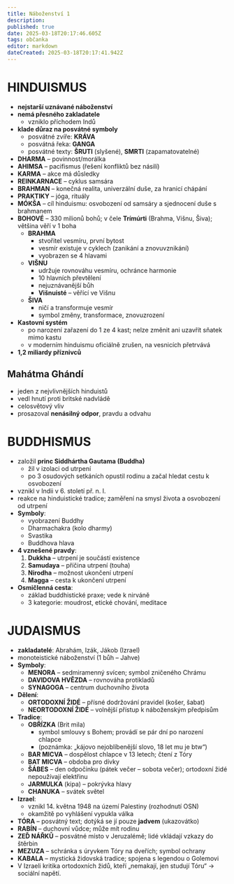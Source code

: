 ```yaml
---
title: Náboženství 1
description: 
published: true
date: 2025-03-18T20:17:46.605Z
tags: občanka
editor: markdown
dateCreated: 2025-03-18T20:17:41.942Z
---
```


# HINDUISMUS
- **nejstarší uznávané náboženství**
- **nemá přesného zakladatele**  
    - vzniklo příchodem Indů
- **klade důraz na posvátné symboly**  
    - posvátné zvíře: **KRÁVA**  
    - posvátná řeka: **GANGA**  
    - posvátné texty: **ŠRUTI** (slyšené), **SMRTI** (zapamatovatelné)
- **DHARMA** – povinnost/morálka
- **AHIMSA** – pacifismus (řešení konfliktů bez násilí)
- **KARMA** – akce má důsledky
- **REINKARNACE** – cyklus samsára
- **BRAHMAN** – konečná realita, univerzální duše, za hranicí chápání
- **PRAKTIKY** – jóga, rituály
- **MÓKŠA** – cíl hinduismu: osvobození od samsáry a sjednocení duše s brahmanem
- **BOHOVÉ** – 330 milionů bohů; v čele **Trímúrti** (Brahma, Višnu, Šiva); většina věří v 1 boha  
    - **BRAHMA**  
        - stvořitel vesmíru, první bytost  
        - vesmír existuje v cyklech (zanikání a znovuvznikání)  
        - vyobrazen se 4 hlavami  
    - **VIŠNU**  
        - udržuje rovnováhu vesmíru, ochránce harmonie  
        - 10 hlavních převtělení  
        - nejuznávanější bůh  
        - **Višnuisté** – věřící ve Višnu  
    - **ŠIVA**  
        - ničí a transformuje vesmír  
        - symbol změny, transformace, znovuzrození  
- **Kastovní systém**  
    - po narození zařazení do 1 ze 4 kast; nelze změnit ani uzavřít sňatek mimo kastu  
    - v moderním hinduismu oficiálně zrušen, na vesnicích přetrvává  
- **1,2 miliardy příznivců**

## Mahátma Ghándí
- jeden z nejvlivnějších hinduistů  
- vedl hnutí proti britské nadvládě  
- celosvětový vliv  
- prosazoval **nenásilný odpor**, pravdu a odvahu  

# BUDDHISMUS
- založil **princ Siddhártha Gautama (Buddha)**  
    - žil v izolaci od utrpení  
    - po 3 osudových setkáních opustil rodinu a začal hledat cestu k osvobození  
- vznikl v Indii v 6. století př. n. l.  
- reakce na hinduistické tradice; zaměření na smysl života a osvobození od utrpení  
- **Symboly**:  
    - vyobrazení Buddhy  
    - Dharmachakra (kolo dharmy)  
    - Svastika  
    - Buddhova hlava  
- **4 vznešené pravdy**:  
    1. **Dukkha** – utrpení je součástí existence  
    2. **Samudaya** – příčina utrpení (touha)  
    3. **Nirodha** – možnost ukončení utrpení  
    4. **Magga** – cesta k ukončení utrpení  
- **Osmičlenná cesta**:  
    - základ buddhistické praxe; vede k nirváně  
    - 3 kategorie: moudrost, etické chování, meditace  

# JUDAISMUS
- **zakladatelé**: Abrahám, Izák, Jákob (Izrael)  
- monoteistické náboženství (1 bůh – Jahve)  
- **Symboly**:  
    - **MENORA** – sedmiramenný svícen; symbol zničeného Chrámu  
    - **DAVIDOVA HVĚZDA** – rovnováha protikladů  
    - **SYNAGOGA** – centrum duchovního života  
- **Dělení**:  
    - **ORTODOXNÍ ŽIDÉ** – přísné dodržování pravidel (košer, šabat)  
    - **NEORTODOXNÍ ŽIDÉ** – volnější přístup k náboženským předpisům  
- **Tradice**:  
    - **OBŘÍZKA** (Brit mila)  
        - symbol smlouvy s Bohem; provádí se pár dní po narození chlapce  
        - (poznámka: „kájovo nejoblíbenější slovo, 18 let mu je btw“)  
    - **BAR MICVA** – dospělost chlapce v 13 letech; čtení z Tóry  
    - **BAT MICVA** – obdoba pro dívky  
    - **ŠÁBES** – den odpočinku (pátek večer – sobota večer); ortodoxní židé nepoužívají elektřinu  
    - **JARMULKA** (kipa) – pokrývka hlavy  
    - **CHANUKA** – svátek světel  
- **Izrael**:  
    - vznikl 14. května 1948 na území Palestiny (rozhodnutí OSN)  
    - okamžitě po vyhlášení vypukla válka  
- **TÓRA** – posvátný text; dotýká se jí pouze **jadvem** (ukazovátko)  
- **RABÍN** – duchovní vůdce; může mít rodinu  
- **ZEĎ NÁŘKŮ** – posvátné místo v Jeruzalémě; lidé vkládají vzkazy do štěrbin  
- **MEZUZA** – schránka s úryvkem Tóry na dveřích; symbol ochrany  
- **KABALA** – mystická židovská tradice; spojena s legendou o Golemovi  
- V Izraeli kritika ortodoxních židů, kteří „nemakají, jen studují Tóru“ → sociální napětí.  